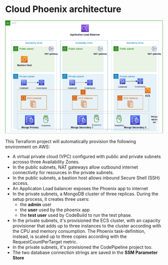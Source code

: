 # Cloud Phoenix architecture

![](./screenshots/diagram.png)


This Terraform project will automatically provision the following environment on AWS:

- A virtual private cloud (VPC) configured with public and private subnets acrosso three Availability Zones.
- In the public subnets, NAT gateways allow outbound internet connectivity for resources in the private subnets.
- In the public subnets, a bastion host allows inbound Secure Shell (SSH) access.
- An Applicaton Load balancer exposes the Phoenix app to internet
- In the private subnets, a MongoDB cluster of three replicas. During the setup process, it creates three users:
    - the **admin** user
    - the **user** used by the phoenix app
    - the **test user** used by CodeBuild to run the test phase.
- In the private subnets, it's provisioned the ECS cluster, with an capacity provisioner that adds up to three instances to the cluster according with the CPU and memory consumption. The Phoenix task-definition, instead, is scaled up to three copies according with the RequestCountPerTarget metric.
- In the private subnets, it's provisioned the CodePipeline project too.
- The two database connection strings are saved in the **SSM Parameter Store**